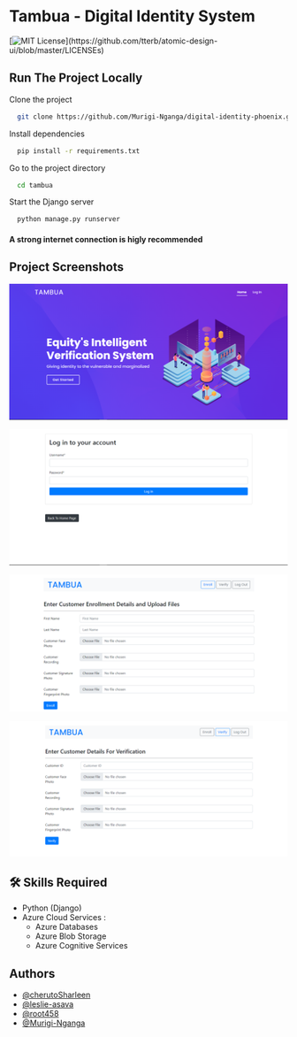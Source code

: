 
# Tambua - Digital Identity System

[![MIT License](https://img.shields.io/apm/l/atomic-design-ui.svg?)](https://github.com/tterb/atomic-design-ui/blob/master/LICENSEs)

## Run The Project Locally

Clone the project

```bash
  git clone https://github.com/Murigi-Nganga/digital-identity-phoenix.git
```

Install dependencies

```bash
  pip install -r requirements.txt
```

Go to the project directory

```bash
  cd tambua
```

Start the Django server

```bash
  python manage.py runserver
```

#### A strong internet connection is higly recommended

## Project Screenshots

![Landing Page](screenshots/landing.png "Landing Page")

![Login Page](screenshots/login.png "Login Page")

![Enroll Page](screenshots/enroll.png "Enroll Page")

![Verify Page](screenshots/verify.png "Verify Page")

## 🛠 Skills Required

- Python (Django)
- Azure Cloud Services :
  - Azure Databases
  - Azure Blob Storage
  - Azure Cognitive Services

## Authors

- [@cherutoSharleen](https://github.com/cherutoSharleen)
- [@leslie-asava](https://github.com/leslie-asava)
- [@root458](https://github.com/root458)
- [@Murigi-Nganga](https://github.com/Murigi-Nganga)
